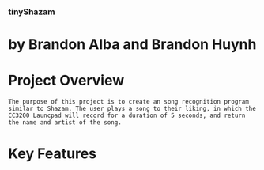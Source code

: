 ### tinyShazam

# by Brandon Alba and Brandon Huynh

# Project Overview
    The purpose of this project is to create an song recognition program similar to Shazam. The user plays a song to their liking, in which the CC3200 Launcpad will record for a duration of 5 seconds, and return the name and artist of the song.
    
    
# Key Features    
    
